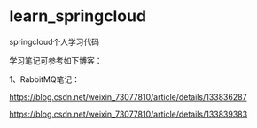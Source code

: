 # learn_springcloud
springcloud个人学习代码





学习笔记可参考如下博客：

1、RabbitMQ笔记：

https://blog.csdn.net/weixin_73077810/article/details/133836287

https://blog.csdn.net/weixin_73077810/article/details/133839383


